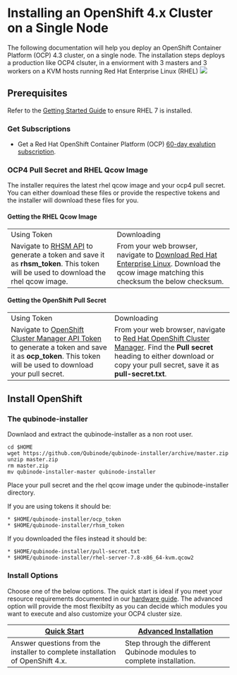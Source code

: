 #  Installing an OpenShift 4.x Cluster on a Single Node

The following documentation will help you deploy an OpenShift Container Platform (OCP) 4.3 cluster, on a single node.
The installation steps deploys a production like OCP4 clsuter, in a enviorment with 3 masters and 3 workers on a KVM hosts running Red Hat Enterprise Linux (RHEL) 
![](https://i.imgur.com/n8TQAyB.png)


## Prerequisites

Refer to the [Getting Started Guide](README.md) to ensure RHEL 7 is installed.

### Get Subscriptions

-  Get a Red Hat OpenShift Container Platform (OCP) [60-day evalution subscription](https://www.redhat.com/en/technologies/cloud-computing/openshift/try-it?intcmp=701f2000000RQykAAG&extIdCarryOver=true&sc_cid=701f2000001OH74AAG).

### OCP4 Pull Secret and RHEL Qcow Image

The installer requires the latest rhel qcow image and your ocp4 pull secret. You can either download these files or provide the respective tokens and the installer will download these files for you.

#### Getting the RHEL Qcow Image
<table>
  <tr>
   <td>Using Token
   </td>
   <td>Downloading
   </td>
  </tr>
  <tr>
   <td>Navigate to <a href="https://access.redhat.com/management/api">RHSM API</a> to generate a token and save it as <strong>rhsm_token</strong>. This token will be used to download the rhel qcow image. 
   </td>
   <td>From your web browser, navigate to <a href="https://access.redhat.com/downloads/content/69/ver=/rhel---7/7.8/x86_64/product-software">Download Red Hat Enterprise Linux</a>. Download the qcow image matching this checksum the below checksum.
   </td>
  </tr>
</table>

#### Getting the OpenShift Pull Secret
<table>
  <tr>
   <td>Using Token
   </td>
   <td>Downloading
   </td>
  </tr>
  <tr>
   <td>Navigate to <a href="https://cloud.redhat.com/openshift/token">OpenShift Cluster Manager API Token</a> to generate a token and save it as <strong>ocp_token</strong>. This token will be used to download your pull secret. 
   </td>
   <td>From your web browser, navigate to <a href="https://cloud.redhat.com/openshift/install/metal/user-provisioned">Red Hat OpenShift Cluster Manager</a>. Find the <strong>Pull secret</strong> heading to either download or copy your pull secret, save it as <strong>pull-secret.txt</strong>.
   </td>
  </tr>
</table>


## Install OpenShift

### The qubinode-installer

Downlaod and extract the qubinode-installer as a non root user.

```shell=
cd $HOME
wget https://github.com/Qubinode/qubinode-installer/archive/master.zip
unzip master.zip
rm master.zip
mv qubinode-installer-master qubinode-installer
```

Place your pull secret and the rhel qcow image under the qubinode-installer directory. 

If you are using tokens it should be:
```
* $HOME/qubinode-installer/ocp_token
* $HOME/qubinode-installer/rhsm_token
```

If you downloaded the files instead it should be:
```
* $HOME/qubinode-installer/pull-secret.txt
* $HOME/qubinode-installer/rhel-server-7.8-x86_64-kvm.qcow2
```

### Install Options  

Choose one of the below options. The quick start is ideal if you meet your resource requirements documented in our [hardware guide](docs/qubinode/hardwareguide.md). The advanced option will provide the most flexibilty as you can decide which modules you want to execute and also customize your OCP4 cluster size.

| [Quick Start](ocp4_quickstart.md) | [Advanced Installation](ocp4_adv_install.md) |
| -------- | -------- |
| Answer questions from the installer to complete installation of OpenShift 4.x.      | Step through the different Qubinode modules to complete installation.    |
